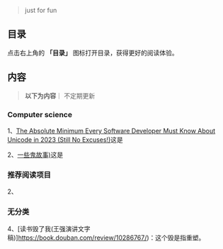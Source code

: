 
> just for fun
## 目录

点击右上角的 **「目录」** 图标打开目录，获得更好的阅读体验。

## 内容
> **以下为内容**｜ 不定期更新

###  Computer science

1、[The Absolute Minimum Every Software Developer Must Know About Unicode in 2023 (Still No Excuses!)](https://tonsky.me/blog/unicode/)这是



2、[一些鬼故事)](https://xargin.com/ghost-story/)这是



### 推荐阅读项目    
2、



###  无分类
4、[读书毁了我(王强演讲文字稿)]https://book.douban.com/review/10286767/)：这个毁是指重塑。

 




